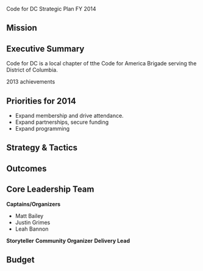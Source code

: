 Code for DC Strategic Plan FY 2014

Mission
-------------

Executive Summary
-------------
Code for DC is a local chapter of tthe Code for America Brigade serving the District of Columbia. 

2013 achievements


Priorities for 2014
-------------
* Expand membership and drive attendance.
* Expand partnerships, secure funding
* Expand programming

Strategy & Tactics
-------------

Outcomes
-------------

Core Leadership Team
-------------

**Captains/Organizers**
* Matt Bailey
* Justin Grimes
* Leah Bannon

**Storyteller**
**Community Organizer**
**Delivery Lead**

Budget
-------------
